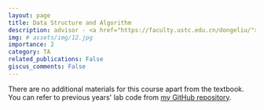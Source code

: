 ```yaml
---
layout: page
title: Data Structure and Algorithm
description: advisor - <a href="https://faculty.ustc.edu.cn/dongeliu/">Prof. Dong Liu</a>
img: # assets/img/12.jpg
importance: 2
category: TA
related_publications: False
giscus_comments: False
---
```


There are no additional materials for this course apart from the textbook. You can refer to previous years' lab code from [my GitHub repository](https://github.com/AlbedoWang/DataStructure-and-Algorithm).